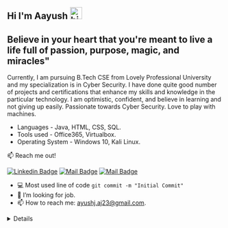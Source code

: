 ## Hi I'm Aayush <img src="https://user-images.githubusercontent.com/1303154/88677602-1635ba80-d120-11ea-84d8-d263ba5fc3c0.gif" width="28px" alt="hi">

## Believe in your heart that you're meant to live a life full of passion, purpose, magic, and miracles"

Currently, I am pursuing B.Tech CSE from Lovely Professional University and my specialization is in Cyber Security. 
I have done quite good number of projects and certifications that enhance my skills and knowledge in the particular technology.
I am optimistic, confident, and believe in learning and not giving up easily. Passionate towards Cyber Security. Love to play with machines.

- Languages - Java, HTML, CSS, SQL.
- Tools used - Office365, Virtualbox.
- Operating System - Windows 10, Kali Linux.

:mailbox: Reach me out!

[![Linkedin Badge](https://img.shields.io/badge/-Aayush-0e76a8?style=flat&labelColor=0e76a8&logo=linkedin&logoColor=white)](https://www.linkedin.com/in/aayush-golecha-a2882a169/) [![Mail Badge](https://img.shields.io/badge/-@aayushj_aj-e84393?style=flat&labelColor=e84393&logo=instagram&logoColor=white)](https://www.instagram.com/aayushj_aj/) [![Mail Badge](https://img.shields.io/badge/-aayush-c0392b?style=flat&labelColor=c0392b&logo=gmail&logoColor=white)](mailto:ayushj.aj23@gmail.com) 



- :computer: Most used line of code `git commit -m "Initial Commit"`
- 🤔 I’m looking for job.
- 📫 How to reach me: ayushj.aj23@gmail.com.

<details>
 
 ### Portfolio
 [![image](https://github.com/AayushGolecha/Portfolio/blob/main/img/main.PNG?raw=true)](https://aayushgolecha.github.io/Portfolio/ "Click to Watch")

</details>

